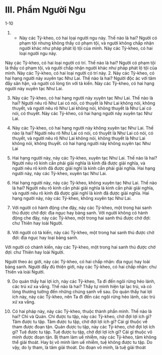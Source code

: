 # III. Phẩm Người Ngu

1-10

1. - Này các Tỷ-kheo, có hai loại người ngu này. Thế nào là hai? Người có phạm tội nhưng không thấy
có phạm tội, và người không chấp nhận người khác như pháp phát lộ tội của mình. Này các Tỷ-kheo, có
hai loại người ngu này.

Này các Tỷ-kheo, có hai loại người có trí. Thế nào là hai? Người có phạm tội là thấy có phạm tội, và
người chấp nhận người khác như pháp phát lộ tội của mình. Này các Tỷ-kheo, có hai loại người có trí
này.
2. Này các Tỷ-kheo, có hai hạng người này xuyên tạc Như Lai. Thế nào là hai? Người độc ác với tâm
đầy sân hận, và người có lòng tin với tà kiến. Này các Tỷ-kheo, có hai hạng người này xuyên tạc Như
Lai.

3. Này các Tỷ-kheo, có hai hạng người này xuyên tạc Như Lai. Thế nào là hai? Người nêu rõ Như Lai
có nói, có thuyết là Như Lai không nói, không thuyết, và người nêu rõ Như Lai không nói, không thuyết
là Như Lai có nói, có thuyết. Này các Tỷ-kheo, có hai hạng người này xuyên tạc Như Lai.

4. Này các Tỷ-kheo, có hai hạng người này không xuyên tạc Như Lai. Thế nào là hai? Người nêu rõ
Như Lai có nói, có thuyết là Như Lai có nói, có thuyết, và người nêu rõ Như Lai không nói, không
thuyết là Như Lai không nói, không thuyết. có hai hạng người này không xuyên tạc Như Lai

5. Hai hạng người này, này các Tỷ-kheo, xuyên tạc Như Lai. Thế nào là hai? Người nêu rõ kinh cần phải
giải nghĩa là kinh đã được giải nghĩa, và người nêu rõ kinh đã được giải nghĩ là kinh cần phải giải nghĩa.
Hai hạng người này, này các Tỷ-kheo, xuyên tạc Như Lai.

6. Hai hạng người này, này các Tỷ-kheo, không xuyên tạc Như Lai. Thế nào là hai? Người nêu rõ kinh
cần phải giải nghĩa là kinh cần phải giải nghĩa, và người nêu rõ kinh đã được giải nghĩ là kinh đã được
giải nghĩa. Hai hạng người này, này các Tỷ-kheo, không xuyên tạc Như Lai.

7. Với người có hành động che đậy, này các Tỷ-kheo, một trong hai sanh thú được chờ đợi: địa ngục hay
bàng sanh. Với người không có hành động che đậy, này các Tỷ-kheo, một trong hai sanh thú được chờ
đợi: chư Thiên hay loài Người.

8. Với người có tà kiến, này các Tỷ-kheo, một trong hai sanh thú được chờ đợi: địa ngục hay loại bàng
sanh.

Với người có chánh kiến, này các Tỷ-kheo, một trong hai sanh thú được chờ đợi: chư Thiên hay loài
Người.

Người theo ác giới, này các Tỷ-kheo, có hai chấp nhận: địa ngục hay loài bàng sanh. Người đầy đủ thiện
giới, này các Tỷ-kheo, có hai chấp nhận: chư Thiên và loài Người.

9. Do quán thấy hai lợi ích, này các Tỷ-kheo, Ta đi đến ngôi rừng hẻo lánh, các trú xứ xa vắng. Thế nào
là hai? Thấy tự mình hiện tại lạc trú, và có lòng thương tưởng đến những chúng sanh về sau. Do quán
thấy hai lợi ích này, này các Tỷ-kheo, nên Ta đi đến các ngôi rừng hẻo lánh, các trú xứ xa vắng.

10. Có hai pháp này, này các Tỷ-kheo, thuộc thành phần minh. Thế nào là hai? Chỉ và Quán. Chỉ được
tu tập, này các Tỷ-kheo, chờ đợi lợi ích gì? Tâm được tu tập. Tâm được tu tập, chờ đợi lợi ích gì? Cái gì
thuộc về tham được đoạn tận. Quán được tu tập, này các Tỷ-kheo, chờ đợi lợi ích gì? Tuệ được tu tập.
Tuệ được tu tập, chờ đợi lợi ích gì? Cái gì thuộc vô minh được đoạn tận. Bị tham làm uế nhiễm, này các
Tỷ-kheo, tâm không thể giải thoát. Hay bị vô minh làm uế nhiễm, tuệ không được tu tập. Do vậy, do ly
tham, là tâm giải thoát. Do đoạn vô minh, là tuệ giải thoát

